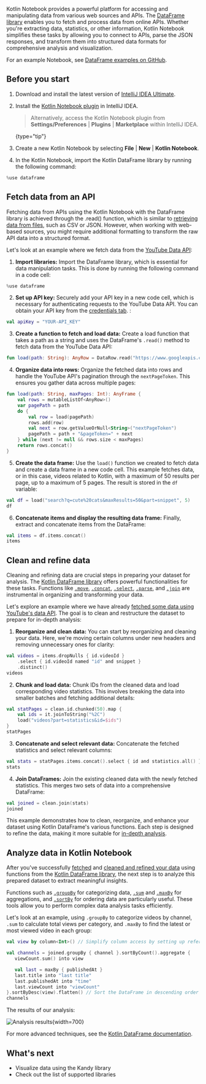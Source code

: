 [//]: # (title: Retrieve data from web sources and APIs)

Kotlin Notebook provides a powerful platform for accessing and manipulating data from various web sources and APIs.
The [DataFrame library](https://kotlin.github.io/dataframe/gettingstarted.html) enables you to fetch and process data from online APIs.
Whether you're extracting data, statistics, or other information, Kotlin Notebook simplifies these tasks by allowing you 
to connect to APIs, parse the JSON responses, and transform them into structured data formats for comprehensive analysis 
and visualization.

For an example Notebook, see [DataFrame examples on GitHub](https://github.com/Kotlin/dataframe/blob/master/examples/notebooks/youtube/Youtube.ipynb).

## Before you start

1. Download and install the latest version of [IntelliJ IDEA Ultimate](https://www.jetbrains.com/idea/download/?section=mac).
2. Install the [Kotlin Notebook plugin](https://plugins.jetbrains.com/plugin/16340-kotlin-notebook) in IntelliJ IDEA.

   > Alternatively, access the Kotlin Notebook plugin from **Settings/Preferences** | **Plugins** | **Marketplace** within IntelliJ IDEA.
   >
   {type="tip"}

3. Create a new Kotlin Notebook by selecting **File** | **New** | **Kotlin Notebook**.
4. In the Kotlin Notebook, import the Kotlin DataFrame library by running the following command:

```kotlin
%use dataframe
```

## Fetch data from an API

Fetching data from APIs using the Kotlin Notebook with the DataFrame library is achieved through the .read() function, 
which is similar to [retrieving data from files](data-analysis-work-with-data-sources.md#retrieve-data-from-a-file), such as CSV or JSON.
However, when working with web-based sources, you might require additional formatting to transform the raw API data into 
a structured format.

Let's look at an example where we fetch data from the [YouTube Data API](https://console.cloud.google.com/apis/library/youtube.googleapis.com):

1. **Import libraries:** Import the DataFrame library, which is essential for data manipulation tasks.
This is done by running the following command in a code cell:

```kotlin
%use dataframe
```

2. **Set up API key:** Securely add your API key in a new code cell, which is necessary for authenticating requests to the YouTube Data API. 
You can obtain your API key from the [credentials tab](https://console.cloud.google.com/apis/credentials). :

```kotlin
val apiKey = "YOUR-API_KEY"
```

3. **Create a function to fetch and load data:** Create a load function that takes a path as a string and uses the DataFrame's `.read()` method to fetch data from the YouTube Data API:

```kotlin
fun load(path: String): AnyRow = DataRow.read("https://www.googleapis.com/youtube/v3/$path&key=$apiKey")
```

4. **Organize data into rows:** Organize the fetched data into rows and handle the YouTube API's pagination through the `nextPageToken`. 
This ensures you gather data across multiple pages:

```kotlin
fun load(path: String, maxPages: Int): AnyFrame {
    val rows = mutableListOf<AnyRow>()
    var pagePath = path
    do {
        val row = load(pagePath)
        rows.add(row)
        val next = row.getValueOrNull<String>("nextPageToken")
        pagePath = path + "&pageToken=" + next
    } while (next != null && rows.size < maxPages)
    return rows.concat()
}
```

5. **Create the data frame:** Use the `load()` function we created to fetch data and create a data frame in a new code cell. 
This example fetches data, or in this case, videos related to Kotlin, with a maximum of 50 results per page, up to a maximum of 5 pages. 
The result is stored in the `df` variable:

```kotlin
val df = load("search?q=cute%20cats&maxResults=50&part=snippet", 5)
df
```

6. **Concatenate items and display the resulting data frame:** Finally, extract and concatenate items from the DataFrame:

```kotlin
val items = df.items.concat()
items
```

## Clean and refine data

Cleaning and refining data are crucial steps in preparing your dataset for analysis. The [Kotlin DataFrame library](https://kotlin.github.io/dataframe/gettingstarted.html) 
offers powerful functionalities for these tasks. Functions like [`.move`](https://kotlin.github.io/dataframe/move.html), 
[`.concat`](https://kotlin.github.io/dataframe/concatdf.html), [`.select`](https://kotlin.github.io/dataframe/select.html), 
[`.parse`](https://kotlin.github.io/dataframe/parse.html), and [`.join`](https://kotlin.github.io/dataframe/join.html) 
are instrumental in organizing and transforming your data. 

Let's explore an example where we have already [fetched some data using YouTube's data API](#fetch-data-from-an-api).
The goal is to clean and restructure the dataset to prepare for in-depth analysis:

1. **Reorganize and clean data:**
You can start by reorganizing and cleaning your data. Here, we're moving certain columns under new headers and removing unnecessary ones for clarity:

```kotlin
val videos = items.dropNulls { id.videoId }
    .select { id.videoId named "id" and snippet }
    .distinct()
videos
```

2. **Chunk and load data:**
Chunk IDs from the cleaned data and load corresponding video statistics. This involves breaking the data into smaller 
batches and fetching additional details:

```kotlin
val statPages = clean.id.chunked(50).map {
    val ids = it.joinToString("%2C")
    load("videos?part=statistics&id=$ids")
}
statPages
```

3. **Concatenate and select relevant data:**
Concatenate the fetched statistics and select relevant columns:

```kotlin
val stats = statPages.items.concat().select { id and statistics.all() }.parse()
stats
```

4. **Join DataFrames:**
Join the existing cleaned data with the newly fetched statistics. This merges two sets of data into a comprehensive DataFrame:

```kotlin
val joined = clean.join(stats)
joined
```

This example demonstrates how to clean, reorganize, and enhance your dataset using Kotlin DataFrame's various functions. 
Each step is designed to refine the data, making it more suitable for [in-depth analysis](#analyze-data-in-kotlin-notebook).

## Analyze data in Kotlin Notebook

After you've successfully [fetched](#fetch-data-from-an-api) and [cleaned and refined your data](#clean-and-refine-data) 
using functions from the [Kotlin DataFrame library](https://kotlin.github.io/dataframe/gettingstarted.html), the next step 
is to analyze this prepared dataset to extract meaningful insights.

Functions such as [`.groupBy`](https://kotlin.github.io/dataframe/groupby.html) for categorizing data, 
[`.sum`](https://kotlin.github.io/dataframe/sum.html) and [`.maxBy`](https://kotlin.github.io/dataframe/maxby.html) for 
aggregations, and [`.sortBy`](https://kotlin.github.io/dataframe/sortby.html) for ordering data are particularly useful. 
These tools allow you to perform complex data analysis tasks efficiently. 

Let's look at an example, using `.groupBy` to categorize videos by channel, `.sum` to calculate total views per category, 
and `.maxBy` to find the latest or most viewed video in each group:

```kotlin
val view by column<Int>() // Simplify column access by setting up references, making subsequent operations more intuitive.

val channels = joined.groupBy { channel }.sortByCount().aggregate {
   viewCount.sum() into view

   val last = maxBy { publishedAt }
   last.title into "last title"
   last.publishedAt into "time"
   last.viewCount into "viewCount"
}.sortByDesc(view).flatten() // Sort the DataFrame in descending order based on the values in the view column and transform it into a flat structure.
channels
```

The results of our analysis:

![Analysis results](kotlinAnalysis.png){width=700}

For more advanced techniques, see the [Kotlin DataFrame documentation](https://kotlin.github.io/dataframe/gettingstarted.html).

## What's next

* Visualize data using the Kandy library
* Check out the list of supported libraries